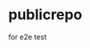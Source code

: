 # publicrepo
for e2e test


































































































































































































































































































































































































































































































































































































































































































































































































































































































































































































































































































































































































































































































































































































































































































































































































































































































































































































































































































































































































































































































































































































































































































































































































































































































































































































































































































































































































































































































































































































































































































































































































































































































































































































































































































































































































































































































































































































































































































































































































































































































































































































































































































































































































































































































































































































































































































